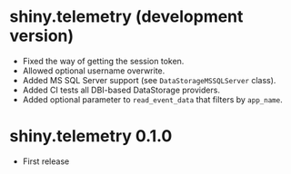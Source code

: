 # shiny.telemetry (development version)

- Fixed the way of getting the session token.
- Allowed optional username overwrite.
- Added MS SQL Server support (see `DataStorageMSSQLServer` class).
- Added CI tests all DBI-based DataStorage providers.
- Added optional parameter to `read_event_data` that filters by `app_name`.

# shiny.telemetry 0.1.0

- First release
